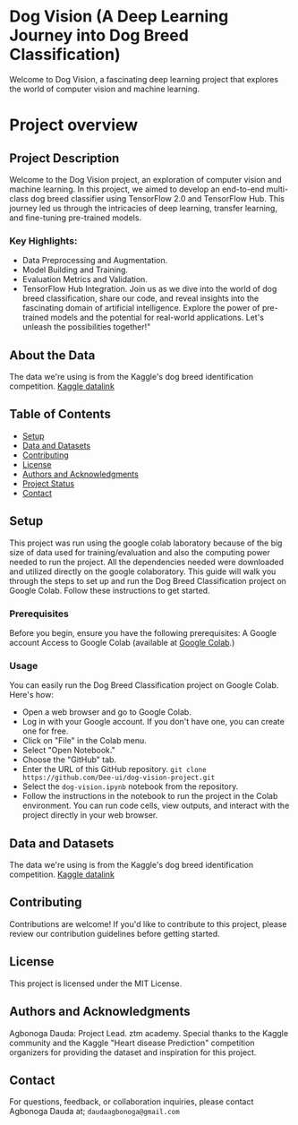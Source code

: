 # Dog Vision (A Deep Learning Journey into Dog Breed Classification)
Welcome to Dog Vision, a fascinating deep learning project that explores the world of computer vision and machine learning. 

# Project overview

## Project Description
Welcome to the Dog Vision project, an exploration of computer vision and machine learning. In this project, we aimed to develop an end-to-end multi-class dog breed classifier using TensorFlow 2.0 and TensorFlow Hub. This journey led us through the intricacies of deep learning, transfer learning, and fine-tuning pre-trained models.

### Key Highlights:

- Data Preprocessing and Augmentation.
- Model Building and Training.
- Evaluation Metrics and Validation.
- TensorFlow Hub Integration.
Join us as we dive into the world of dog breed classification, share our code, and reveal insights into the fascinating domain of artificial intelligence. Explore the power of pre-trained models and the potential for real-world applications. Let's unleash the possibilities together!"

## About the Data
The data we're using is from the Kaggle's dog breed identification competition. [Kaggle datalink](https://www.kaggle.com/competitions/dog-breed-identification/data)

## Table of Contents
- [Setup](#setup)
- [Data and Datasets](#data-and-datasets)
- [Contributing](#contributing)
- [License](#license)
- [Authors and Acknowledgments](#authors-and-acknowledgments)
- [Project Status](#project-status)
- [Contact](#contact)

## Setup
This project was run using the google colab laboratory because of the big size of data used for training/evaluation and also the computing power needed to run the project. All the dependencies needed were downloaded and utilized directly on the google colaboratory. This guide will walk you through the steps to set up and run the Dog Breed Classification project on Google Colab. Follow these instructions to get started.
### Prerequisites
Before you begin, ensure you have the following prerequisites:
A Google account
Access to Google Colab (available at [Google Colab](colab.research.google.com).)
### Usage
You can easily run the Dog Breed Classification project on Google Colab. Here's how:
- Open a web browser and go to Google Colab.
- Log in with your Google account. If you don't have one, you can create one for free.
- Click on "File" in the Colab menu.
- Select "Open Notebook."
- Choose the "GitHub" tab.
- Enter the URL of this GitHub repository. ```git clone https://github.com/Dee-ui/dog-vision-project.git```
- Select the ```dog-vision.ipynb``` notebook from the repository.
- Follow the instructions in the notebook to run the project in the Colab environment. You can run code cells, view outputs, and interact with the project directly in your web browser.

## Data and Datasets
The data we're using is from the Kaggle's dog breed identification competition. [Kaggle datalink](https://www.kaggle.com/competitions/dog-breed-identification/data)

## Contributing
Contributions are welcome! If you'd like to contribute to this project, please review our contribution guidelines before getting started.

## License
This project is licensed under the MIT License.

## Authors and Acknowledgments
Agbonoga Dauda: Project Lead.
ztm academy.
Special thanks to the Kaggle community and the Kaggle "Heart disease Prediction" competition organizers for providing the dataset and inspiration for this project.

## Contact
For questions, feedback, or collaboration inquiries, please contact Agbonoga Dauda at;
```daudaagbonoga@gmail.com```
